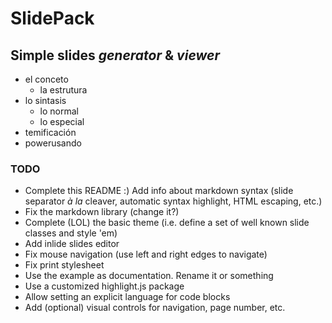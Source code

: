 # SlidePack
## Simple slides _generator_ & _viewer_

* el conceto
  * la estrutura
* lo sintasis
  * lo normal
  * lo especial
* temificación
* powerusando

### TODO

* Complete this README :) Add info about markdown syntax (slide separator _à la_ cleaver, automatic syntax highlight, HTML escaping, etc.)
* Fix the markdown library (change it?)
* Complete (LOL) the basic theme (i.e. define a set of well known slide classes and style 'em)
* Add inlide slides editor
* Fix mouse navigation (use left and right edges to navigate)
* Fix print stylesheet
* Use the example as documentation. Rename it or something
* Use a customized highlight.js package
* Allow setting an explicit language for code blocks
* Add (optional) visual controls for navigation, page number, etc.
